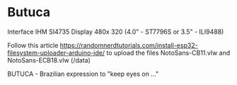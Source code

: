 # Butuca
Interface IHM SI4735 Display 480x 320 (4.0" - ST7796S or 3.5" - ILI9488)

Follow this article https://randomnerdtutorials.com/install-esp32-filesystem-uploader-arduino-ide/ to upload the files NotoSans-CB11.vlw and NotoSans-ECB18.vlw (/data)


BUTUCA - Brazilian expression to "keep eyes on ..."
